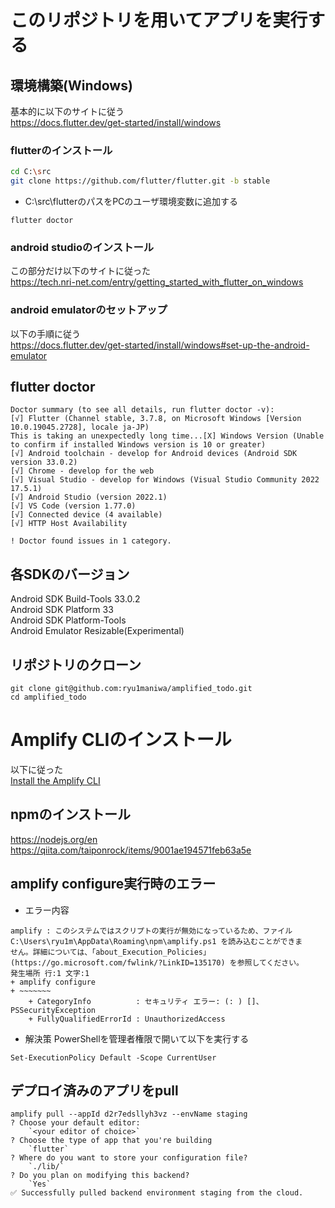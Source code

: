 # このリポジトリを用いてアプリを実行する

## 環境構築(Windows)
基本的に以下のサイトに従う  
https://docs.flutter.dev/get-started/install/windows

### flutterのインストール
```bash
cd C:\src
git clone https://github.com/flutter/flutter.git -b stable
```
- C:\src\flutterのパスをPCのユーザ環境変数に追加する
```
flutter doctor
```
### android studioのインストール
この部分だけ以下のサイトに従った  
https://tech.nri-net.com/entry/getting_started_with_flutter_on_windows

### android emulatorのセットアップ
以下の手順に従う  
https://docs.flutter.dev/get-started/install/windows#set-up-the-android-emulator

## flutter doctor
```
Doctor summary (to see all details, run flutter doctor -v):  
[√] Flutter (Channel stable, 3.7.8, on Microsoft Windows [Version 10.0.19045.2728], locale ja-JP)  
This is taking an unexpectedly long time...[X] Windows Version (Unable to confirm if installed Windows version is 10 or greater)  
[√] Android toolchain - develop for Android devices (Android SDK version 33.0.2)  
[√] Chrome - develop for the web  
[√] Visual Studio - develop for Windows (Visual Studio Community 2022 17.5.1)  
[√] Android Studio (version 2022.1)  
[√] VS Code (version 1.77.0)  
[√] Connected device (4 available)  
[√] HTTP Host Availability  

! Doctor found issues in 1 category.  
```

## 各SDKのバージョン
Android SDK Build-Tools 33.0.2  
Android SDK Platform 33  
Android SDK Platform-Tools  
Android Emulator Resizable(Experimental)  
## リポジトリのクローン
```
git clone git@github.com:ryu1maniwa/amplified_todo.git
cd amplified_todo
```

# Amplify CLIのインストール
以下に従った  
[Install the Amplify CLI](https://docs.amplify.aws/cli/start/install/#install-the-amplify-cli)

## npmのインストール
https://nodejs.org/en  
https://qiita.com/taiponrock/items/9001ae194571feb63a5e

## amplify configure実行時のエラー
- エラー内容
```
amplify : このシステムではスクリプトの実行が無効になっているため、ファイル C:\Users\ryu1m\AppData\Roaming\npm\amplify.ps1 を読み込むことができま
せん。詳細については、「about_Execution_Policies」(https://go.microsoft.com/fwlink/?LinkID=135170) を参照してください。
発生場所 行:1 文字:1
+ amplify configure
+ ~~~~~~~
    + CategoryInfo          : セキュリティ エラー: (: ) []、PSSecurityException
    + FullyQualifiedErrorId : UnauthorizedAccess
```

- 解決策
PowerShellを管理者権限で開いて以下を実行する
```
Set-ExecutionPolicy Default -Scope CurrentUser
```


## デプロイ済みのアプリをpull
```
amplify pull --appId d2r7edsllyh3vz --envName staging
? Choose your default editor:
    `<your editor of choice>`
? Choose the type of app that you're building
    `flutter`
? Where do you want to store your configuration file?
    `./lib/`
? Do you plan on modifying this backend?
    `Yes`
✅ Successfully pulled backend environment staging from the cloud.
```